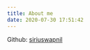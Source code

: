 ```yaml
---
title: About me
date: 2020-07-30 17:51:42
---
```



Github: [siriuswapnil](https://github.com/siriuswapnil)

